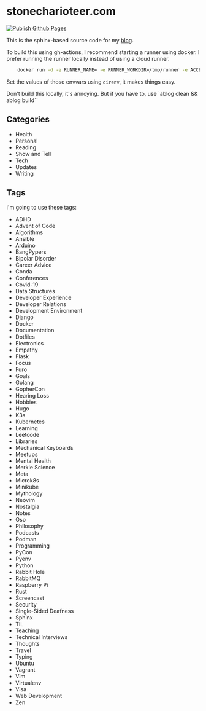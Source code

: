# stonecharioteer.com

[![Publish Github Pages](https://github.com/stonecharioteer/blog/actions/workflows/gh-pages.yml/badge.svg)](https://github.com/stonecharioteer/blog/actions/workflows/gh-pages.yml)

This is the sphinx-based source code for my [blog](https://stonecharioteer.com).

To build this using gh-actions, I recommend starting a runner using docker. I
prefer running the runner locally instead of using a cloud runner.

```bash
    docker run -d -e RUNNER_NAME= -e RUNNER_WORKDIR=/tmp/runner -e ACCESS_TOKEN= -e REPO_URL= -v /tmp/runner:/tmp/runner myoung34/github-runner:ubuntu-bionic
```
Set the values of those envvars using `direnv`, it makes things easy.

Don't build this locally, it's annoying. But if you have to, use `ablog clean && ablog build``


## Categories

- Health
- Personal
- Reading
- Show and Tell
- Tech
- Updates
- Writing

## Tags

I'm going to use these tags:

- ADHD
- Advent of Code
- Algorithms
- Ansible
- Arduino
- BangPypers
- Bipolar Disorder
- Career Advice
- Conda
- Conferences
- Covid-19
- Data Structures
- Developer Experience
- Developer Relations
- Development Environment
- Django
- Docker
- Documentation
- Dotfiles
- Electronics
- Empathy
- Flask
- Focus
- Furo
- Goals
- Golang
- GopherCon
- Hearing Loss
- Hobbies
- Hugo
- K3s
- Kubernetes
- Learning
- Leetcode
- Libraries
- Mechanical Keyboards
- Meetups
- Mental Health
- Merkle Science
- Meta
- Microk8s
- Minikube
- Mythology
- Neovim
- Nostalgia
- Notes
- Oso
- Philosophy
- Podcasts
- Podman
- Programming
- PyCon
- Pyenv
- Python
- Rabbit Hole
- RabbitMQ
- Raspberry Pi
- Rust
- Screencast
- Security
- Single-Sided Deafness
- Sphinx
- TIL
- Teaching
- Technical Interviews
- Thoughts
- Travel
- Typing
- Ubuntu
- Vagrant
- Vim
- Virtualenv
- Visa
- Web Development
- Zen
